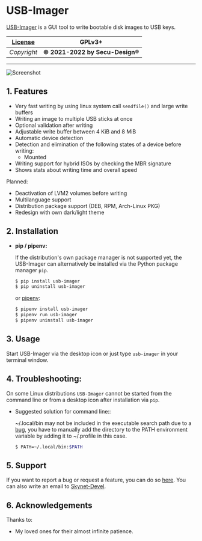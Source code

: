 # USB-Imager

[USB-Imager] is a GUI tool to write bootable disk images to USB keys.

|[License]   | GPLv3+
|--------    | --------
|*Copyright* | **&copy; 2021-2022 by Secu-Design&reg;**
- - - - - - -

![Screenshot]

## 1. Features

- Very fast writing by using linux system call `sendfile()` and large write buffers
- Writing an image to multiple USB sticks at once
- Optional validation after writing
- Adjustable write buffer between 4 KiB and 8 MiB
- Automatic device detection
- Detection and elimination of the following states of a device before writing:
    - Mounted
- Writing support for hybrid ISOs by checking the MBR signature
- Shows stats about writing time and overall speed

Planned:

- Deactivation of LVM2 volumes before writing
- Multilanguage support
- Distribution package support (DEB, RPM, Arch-Linux PKG)
- Redesign with own dark/light theme


## 2. Installation

- **pip / pipenv:**

    If the distribution's own package manager is not supported yet, the USB-Imager can alternatively be installed via the Python package manager `pip`.

    ```bash
    $ pip install usb-imager
    $ pip uninstall usb-imager
    ```

    or [pipenv]:

    ```bash
    $ pipenv install usb-imager
    $ pipenv run usb-imager
    $ pipenv uninstall usb-imager
    ```


## 3. Usage

Start USB-Imager via the desktop icon or just type `usb-imager` in your terminal window.


## 4. Troubleshooting:

On some Linux distributions `USB-Imager` cannot be started from the command line or from a desktop icon after installation via `pip`.

- Suggested solution for command line::

    ~/.local/bin may not be included in the executable search path due to a [bug], you have to manually add the directory to the PATH environment variable by adding it to ~/.profile in this case.

    ```bash
    $ PATH=~/.local/bin:$PATH
    ```


## 5. Support

If you want to report a bug or request a feature, you can do so [here].
You can also write an email to [Skynet-Devel].

## 6. Acknowledgements

Thanks to:

- My loved ones for their almost infinite patience.



[USB-Imager]: https://pypi.org/project/usb-imager/
[License]: https://www.gnu.org/licenses/gpl-3.0-standalone.html
[Screenshot]: https://gitlab.com/secu-design/usb-imager/-/raw/master/Screenshot.webp
[Skynet-Devel]: mailto:skynet-devel.tech@secu-design.com

[pipenv]: https://pypi.org/project/pipenv/
[here]: https://gitlab.com/secu-design/usb-imager/issues

[bug]: https://bugs.debian.org/cgi-bin/bugreport.cgi?bug=820856
